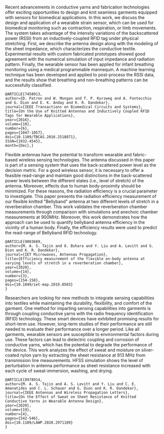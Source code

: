 Recent advancements in conductive yarns and fabrication technologies offer exciting opportunities to design and knit seamless garments equipped with sensors for biomedical applications. 
In this work, we discuss the design and application of a wearable strain sensor, which can be used for biomedical monitoring such as contraction, respiration, or limb movements. 
The system takes advantage of the intensity variations of the backscattered power (RSSI) from an inductively-coupled RFID tag under physical stretching. 
First, we describe the antenna design along with the modeling of the sheet impedance, which characterizes the conductive textile. 
Experimental results with custom fabricated prototypes showed good agreement with the numerical simulation of input impedance and radiation pattern. 
Finally, the wearable sensor has been applied for infant breathing monitoring using a medical programmable mannequin. 
A machine learning technique has been developed and applied to post-process the RSSI data, and the results show that breathing and non-breathing patterns can be successfully classified.

```
@ARTICLE{7458913, 
author={D. Patron and W. Mongan and T. P. Kurzweg and A. Fontecchio and G. Dion and E. K. Anday and K. R. Dandekar}, 
journal={IEEE Transactions on Biomedical Circuits and Systems}, 
title={On the Use of Knitted Antennas and Inductively Coupled RFID Tags for Wearable Applications}, 
year={2016}, 
volume={10}, 
number={6}, 
pages={1047-1057},
doi={10.1109/TBCAS.2016.2518871}, 
ISSN={1932-4545}, 
month={Dec},}
```

Flexible antennas have the potential to transform wearable and fabric-based wireless sensing technologies. 
The antenna discussed in this paper is part of a sensing system that uses the back-scattered power level as the decision metric. 
For a good wireless sensor, it is necessary to offer a feasible read-range and maintain good distinctions in the back-scattered power levels between the different states (i.e., level of stretch) of the antenna. 
Moreover, effects due to human body-proximity should be minimized. 
For these reasons, the radiation efficiency is a crucial parameter to investigate. 
This paper presents the radiation efficiency measurement of our flexible knitted "Bellyband" antenna at two different levels of stretch in a reverberation chamber.
This work validates the reverberation chamber measurements through comparison with simulations and anechoic chamber measurements at 900MHz. 
Moreover, this work demonstrates how the approach can be used to quantify bellyband antenna efficiency in the vicinity of a human body. 
Finally, the efficiency results were used to predict the read-range of Bellyband RFID technology.

```
@ARTICLE{9003689, 
author={M. A. S. Tajin and O. Bshara and Y. Liu and A. Levitt and G. Dion and K. R. Dandekar}, 
journal={IET Microwaves, Antennas Propagation}, 
title={Efficiency measurement of the flexible on-body antenna at varying levels of stretch in a reverberation chamber}, 
year={2020}, 
volume={14}, 
number={3}, 
pages={154-158},
doi={10.1049/iet-map.2019.0503}
}
```

Researchers are looking for new methods to integrate sensing capabilities into textiles while maintaining the durability, flexibility, and comfort of the garment. 
One method for imparting sensing capabilities into garments is through coupling conductive yarns with the radio frequency identification (RFID) technology. 
These smart devices have exhibited promising results for short-term use. 
However, long-term studies of their performance are still needed to evaluate their performance over a longer period. 
Like all garments, wearable sensors are susceptible to environmental factors during use. 
These factors can lead to dielectric coupling and corrosion of conductive yarns, which has the potential to degrade the performance of the device. 
This work analyzes the effect of sweat and moisture on silver-coated nylon yarn by extracting the sheet resistance at 913 MHz from transmission line measurements.
HFSS simulation shows the level of perturbation in antenna performance as sheet resistance increased with each cycle of sweat-immersion, washing, and drying.

```
@ARTICLE{8978914, 
author={M. A. S. Tajin and A. S. Levitt and Y. Liu and C. E. Amanatides and C. L. Schauer and G. Dion and K. R. Dandekar}, 
journal={IEEE Antennas and Wireless Propagation Letters}, 
title={On the Effect of Sweat on Sheet Resistance of Knitted Conductive Yarns in Wearable Antenna Design}, 
year={2020}, 
volume={19}, 
number={4}, 
pages={542-546},
doi={10.1109/LAWP.2020.2971189}
}
```

